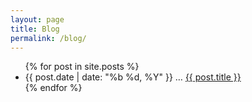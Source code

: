 ```yaml
---
layout: page
title: Blog
permalink: /blog/
---
```

<div class="container">
	<ul class="post-list">
		{% for post in site.posts %}
			<li>
				<span class="post-meta">{{ post.date | date: "%b %d, %Y" }} &hellip; </span>
				<span class="post-title">
					<a class="post-link" href="{{ post.url | prepend: site.baseurl }}">{{ post.title }}</a>
				</span>
			</li>
		{% endfor %}
	</ul>
</div>
